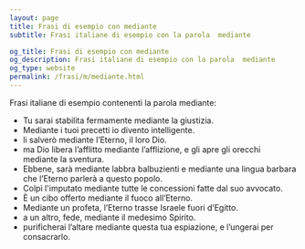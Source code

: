 ```yaml
---
layout: page
title: Frasi di esempio con mediante 
subtitle: Frasi italiane di esempio con la parola  mediante

og_title: Frasi di esempio con mediante 
og_description: Frasi italiane di esempio con la parola  mediante
og_type: website
permalink: /frasi/m/mediante.html
---
```


Frasi italiane di esempio contenenti la parola mediante:


- Tu sarai stabilita fermamente mediante la giustizia.
- Mediante i tuoi precetti io divento intelligente.
- li salverò mediante l’Eterno, il loro Dio.
- ma Dio libera l’afflitto mediante l’afflizione, e gli apre gli orecchi mediante la sventura.
- Ebbene, sarà mediante labbra balbuzienti e mediante una lingua barbara che l’Eterno parlerà a questo popolo.
- Colpì l'imputato mediante tutte le concessioni fatte dal suo avvocato.
- È un cibo offerto mediante il fuoco all’Eterno.
- Mediante un profeta, l’Eterno trasse Israele fuori d’Egitto.
- a un altro, fede, mediante il medesimo Spirito.
- purificherai l’altare mediante questa tua espiazione, e l’ungerai per consacrarlo.
